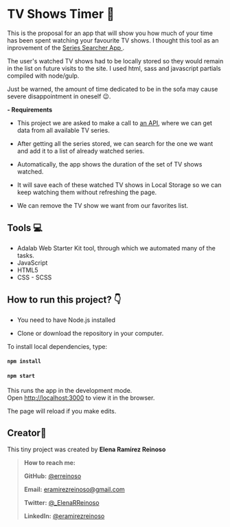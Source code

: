 # TV Shows Timer :movie_camera:

This is the proposal for an app that will show you how much of your time has been spent watching your favourite TV shows. I thought this tool as an inprovement of the [Series Searcher App ](https://github.com/erreinoso/Series-searcher).

<!-- ![screenshot of search page](https://github.com/erreinoso/Series-searcher/blob/master/Readme-image.PNG) -->

The user's watched TV shows had to be locally stored so they would remain in the list on future visits to the site. I used html, sass and javascript partials compiled with node/gulp.

Just be warned, the amount of time dedicated to be in the sofa may cause severe disappointment in oneself 😉.

**- Requirements**

- This project we are asked to make a call to [an API](https://www.episodate.com/api), where we can get data from all available TV series.

- After getting all the series stored, we can search for the one we want and add it to a list of already watched series.

- Automatically, the app shows the duration of the set of TV shows watched.

- It will save each of these watched TV shows in Local Storage so we can keep watching them without refreshing the page.

- We can remove the TV show we want from our favorites list.

## Tools 💻

- Adalab Web Starter Kit tool, through which we automated many of the tasks.
- JavaScript
- HTML5
- CSS - SCSS

## How to run this project? :point_down:

- You need to have Node.js installed

- Clone or download the repository in your computer.

To install local dependencies, type:

#### `npm install`

#### `npm start`

This runs the app in the development mode.<br />
Open [http://localhost:3000](http://localhost:3000) to view it in the browser.

The page will reload if you make edits.<br />

## Creator👋

This tiny project was created by **Elena Ramírez Reinoso**

> **How to reach me:**
>
> **GitHub:** [@erreinoso](https://github.com/erreinoso)
>
> **Email:** <eramirezreinoso@gmail.com>
>
> **Twitter:** [@\_ElenaRReinoso](https://twitter.com/_ElenaRReinoso)
>
> **LinkedIn:** [@eramirezreinoso](https://www.linkedin.com/in/eramirezreinoso/)
